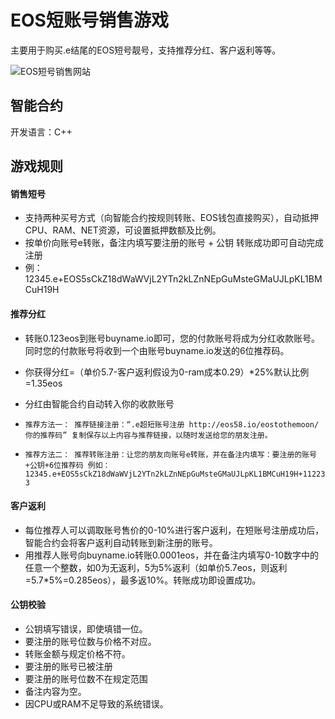 # EOS短账号销售游戏
主要用于购买.e结尾的EOS短号靓号，支持推荐分红、客户返利等等。

![EOS短号销售网站](
https://github.com/microfisher/EOS-DAPP-BuyName/blob/master/website.jpg)

## 智能合约

开发语言：C++

## 游戏规则

#### 销售短号
* 支持两种买号方式（向智能合约按规则转账、EOS钱包直接购买），自动抵押CPU、RAM、NET资源，可设置抵押数额及比例。
* 按单价向账号e转账，备注内填写要注册的账号 + 公钥 转账成功即可自动完成注册
* 例：12345.e+EOS5sCkZ18dWaWVjL2YTn2kLZnNEpGuMsteGMaUJLpKL1BMCuH19H

#### 推荐分红
* 转账0.123eos到账号buyname.io即可，您的付款账号将成为分红收款账号。同时您的付款账号将收到一个由账号buyname.io发送的6位推荐码。
* 你获得分红=（单价5.7-客户返利假设为0-ram成本0.29）*25%默认比例=1.35eos
* 分红由智能合约自动转入你的收款账号

* `推荐方法一：
推荐链接注册：“.e超短账号注册 http://eos58.io/eostothemoon/你的推荐码”
复制保存以上内容与推荐链接，以随时发送给您的朋友注册。`

* `推荐方法二：
推荐转账注册：让您的朋友向账号e转账，并在备注内填写：要注册的账号+公钥+6位推荐码
例如：12345.e+EOS5sCkZ18dWaWVjL2YTn2kLZnNEpGuMsteGMaUJLpKL1BMCuH19H+112233`


#### 客户返利
* 每位推荐人可以调取账号售价的0-10%进行客户返利，在短账号注册成功后，智能合约会将客户返利自动转账到新注册的账号。
* 用推荐人账号向buyname.io转账0.0001eos，并在备注内填写0-10数字中的任意一个整数，如0为无返利，5为5%返利（如单价5.7eos，则返利=5.7*5%=0.285eos），最多返10%。转账成功即设置成功。

#### 公钥校验
* 公钥填写错误，即使填错一位。
* 要注册的账号位数与价格不对应。
* 转账金额与规定价格不符。
* 要注册的账号已被注册
* 要注册的账号位数不在规定范围
* 备注内容为空。
* 因CPU或RAM不足导致的系统错误。
